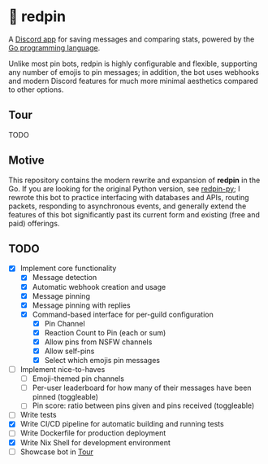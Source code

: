 # 📌 redpin

A [Discord app](https://support.discord.com/hc/en-us/articles/21334461140375-Using-Apps-on-Discord#h_01J7CJ994TKKMGYMG1ZZQ9T3S5) for saving messages and comparing stats, powered by the [Go programming language](https://go.dev).

Unlike most pin bots, redpin is highly configurable and flexible, supporting any number of emojis to pin messages; in addition, the bot uses webhooks and modern Discord features for much more minimal aesthetics compared to other options.

## Tour

TODO

## Motive

This repository contains the modern rewrite and expansion of **redpin** in the Go. If you are looking for the original Python version, see [redpin-py](https://github.com/jadc/redpin-py); I rewrote this bot to practice interfacing with databases and APIs, routing packets, responding to asynchronous events, and generally extend the features of this bot significantly past its current form and existing (free and paid) offerings.

## TODO

- [x] Implement core functionality
    - [x] Message detection
    - [x] Automatic webhook creation and usage
    - [x] Message pinning
    - [x] Message pinning with replies
    - [x] Command-based interface for per-guild configuration
        - [x] Pin Channel
        - [x] Reaction Count to Pin (each or sum)
        - [x] Allow pins from NSFW channels
        - [x] Allow self-pins
        - [x] Select which emojis pin messages
- [ ] Implement nice-to-haves
    - [ ] Emoji-themed pin channels
    - [ ] Per-user leaderboard for how many of their messages have been pinned (toggleable)
    - [ ] Pin score: ratio between pins given and pins received (toggleable)
- [ ] Write tests
- [x] Write CI/CD pipeline for automatic building and running tests
- [ ] Write Dockerfile for production deployment
- [x] Write Nix Shell for development environment
- [ ] Showcase bot in [Tour](#Tour)
